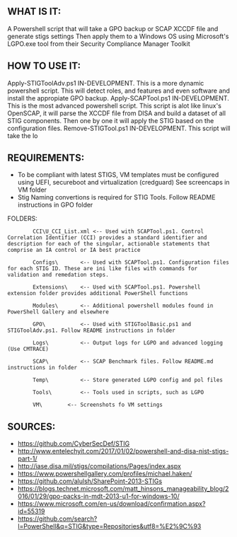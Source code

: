 ## WHAT IS IT: 	
A Powershell script that will take a GPO backup or SCAP XCCDF file and generate stigs settings
Then apply them to a Windows OS using Microsoft's LGPO.exe tool from their Security Compliance Manager Toolkit

## HOW TO USE IT:
   Apply-STIGToolAdv.ps1	IN-DEVELOPMENT. This is a more dynamic powershell script. This will detect roles, 
						and features and even software and install the appropiate GPO backup.
   Apply-SCAPTool.ps1	IN-DEVELOPMENT. This is the most advanced powershell script. This script is alot 
						like linux's OpenSCAP, it will parse the XCCDF file from DISA and build a dataset
						of all STIG components. Then one by one it will apply the STIG based on the configuration files.
   Remove-STIGTool.ps1 	IN-DEVELOPMENT. This script will take the lo
						 
## REQUIREMENTS:		
 - To be compliant with latest STIGS, VM templates must be configured using UEFI, secureboot and virtualization (credguard) See screencaps in VM folder
 - Stig Naming convertions is required for STIG Tools. Follow README instructions in GPO folder		

FOLDERS:
			
			CCI\U_CCI_List.xml <-- Used with SCAPTool.ps1. Control Correlation Identifier (CCI) provides a standard identifier and description for each of the singular, actionable statements that comprise an IA control or IA best practice
			
			Configs\	   <-- Used with SCAPTool.ps1. Configuration files for each STIG ID. These are ini like files with commands for validation and remedation steps.
			
			Extensions\	   <-- Used with SCAPTool.ps1. Powershell extension folder provides additional PowerShell functions

			Modules\	   <-- Additional powershell modules found in PowerShell Gallery and elsewhere

			GPO\		   <-- Used with STIGToolBasic.ps1 and STIGToolAdv.ps1. Follow README instructions in folder
 
			Logs\		   <-- Output logs for LGPO and advanced logging (Use CMTRACE)

			SCAP\		   <-- SCAP Benchmark files. Follow README.md instructions in folder

			Temp\		   <-- Store generated LGPO config and pol files

			Tools\		   <-- Tools used in scripts, such as LGPO 

			VM\		   <-- Screenshots fo VM settings

## SOURCES:		
- https://github.com/CyberSecDef/STIG
- http://www.entelechyit.com/2017/01/02/powershell-and-disa-nist-stigs-part-1/
- http://iase.disa.mil/stigs/compilations/Pages/index.aspx
- https://www.powershellgallery.com/profiles/michael.haken/
- https://github.com/alulsh/SharePoint-2013-STIGs
- https://blogs.technet.microsoft.com/matt_hinsons_manageability_blog/2016/01/29/gpo-packs-in-mdt-2013-u1-for-windows-10/
- https://www.microsoft.com/en-us/download/confirmation.aspx?id=55319
- https://github.com/search?l=PowerShell&q=STIG&type=Repositories&utf8=%E2%9C%93

